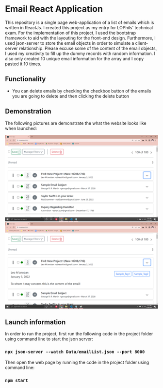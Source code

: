 # Email React Application
This repository is a single page web-application of a list of emails which is written in ReactJs. I created this project as my entry for LOPhils' technical exam. For the implementation of this project, I used the bootstrap framework to aid with the layouting for the front-end design. Furthermore, I used json-server to store the email objects in order to simulate a client-server relationship. Please excuse some of the content of the email objects, I used my creativity to fill up the dummy records with random information. I also only created 10 unique email information for the array and I copy pasted it 10 times. 

## Functionality
- You can delete emails by checking the checkbox button of the emails you are going to delete and then clicking the delete button

## Demonstration
The following pictures are demonstrate the what the website looks like when launched:

<img src="readme_pics/lophils1.png" width="600" title="Closed email">
<img src="readme_pics/lophils2.png" width="600" title="Opened email">

## Launch information

In order to run the project, first run the following code in the project folder using command line to start the json server:
### `npx json-server --watch Data/emailList.json --port 8000`

Then open the web page by running the code in the project folder using command line:
### `npm start`
